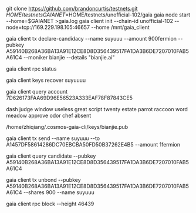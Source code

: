 git clone https://github.com/brandoncurtis/testnets.git $HOME/testnets
GAIANET=$HOME/testnets/unofficial-102/gaia
gaia node start --home=$GAIANET >gaia.log
gaia client init --chain-id unofficial-102 --node=tcp://169.229.198.105:46657 --home /mnt/gaia_client

gaia client tx declare-candidacy --name suyuuu --amount 900fermion --pubkey A59140B268A36BA13A91E12CE8D8D356439517FA1DA3B6DE7207010FAB5A61C4 --moniker bianjie --details "bianjie.ai"

gaia client rpc status

gaia client keys recover suyuuuu

gaia client query account 7D626173FAA69D96E56523A333EAF78F87843CE5

dash judge window useless great script twenty estate parrot raccoon word meadow approve odor chef absent


/home/zhiqiang/.cosmos-gaia-cli/keys/bianjie.pub


gaia client tx send --name suyuuu --to A1457DF58614286DC70EBCBA50FD50B37262E4B5 --amount 1fermion

gaia client query candidate --pubkey A59140B268A36BA13A91E12CE8D8D356439517FA1DA3B6DE7207010FAB5A61C4

gaia client tx unbond --pubkey A59140B268A36BA13A91E12CE8D8D356439517FA1DA3B6DE7207010FAB5A61C4 --shares 900 --name suyuuu

gaia client rpc block --height 46439